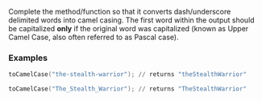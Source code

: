 Complete the method/function so that it converts dash/underscore delimited words into camel casing. The first word within the output should be capitalized **only** if the original word was capitalized (known as Upper Camel Case, also often referred to as Pascal case). 

### Examples

```powershell
toCamelCase("the-stealth-warrior"); // returns "theStealthWarrior"

toCamelCase("The_Stealth_Warrior"); // returns "TheStealthWarrior"
```